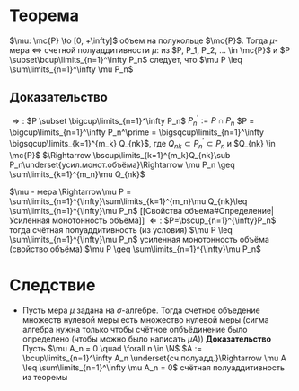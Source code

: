 # Теорема
$\mu: \mc{P} \to [0, +\infty]$ объем на полукольце $\mc{P}$. 
Тогда $\mu$-мера 
$\iff$ 
счетной полуаддитивности $\mu$:
из $P, P_1, P_2, ... \in \mc{P}$ и $P \subset\bcup\limits_{n=1}^\infty P_n$ следует, что $\mu P \leq \sum\limits_{n=1}^\infty \mu P_n$ 
## Доказательство
$\Rightarrow:$ $P \subset \bigcup\limits_{n=1}^\infty P_n$    $P^\prime_n := P \cap P_n$     $P = \bigcup\limits_{n=1}^\infty P_n^\prime = \bigsqcup\limits_{n=1}^\infty \bigsqcup\limits_{k=1}^{m_k} Q_{nk}$, где $Q_{nk} \subset P_n^\prime \subset P_n$ и $Q_{nk} \in \mc{P}$ 
$\Rightarrow \bscup\limits_{k=1}^{m_k}Q_{nk}\sub P_n\underset{усил.монот.объёма}\Rightarrow \mu P_n \geq \sum\limits_{k=1}^{m_n}\mu Q_{nk}$

$\mu - мера \Rightarrow\mu P = \sum\limits_{n=1}^{\infty}\sum\limits_{k=1}^{m_n}\mu Q_{nk}\leq \sum\limits_{n=1}^{\infty}\mu P_n$
[[Свойства объема#Определение|Усиленная монотонность объёма]]
$\Leftarrow:$ $P=\bscup_{n=1}^{\infty}P_n$ тогда счётная полуаддитивность (из условия) $\mu P \leq \sum\limits_{n=1}^{\infty}\mu P_n$ усиленная монотонность объёма (свойство объёма) $\mu P \geq \sum\limits_{n=1}^{\infty}\mu P_n$
# Следствие
+ Пусть мера $\mu$ задана на $\sigma$-алгебре. Тогда счетное объедение множеств нулевой меры есть множество нулевой меры (сигма алгебра нужна только чтобы счётное опбъёдинение было определено (чтобы можно было написать $\mu A$))
  **Доказательство** Пусть $\mu A_n = 0 \quad \forall n \in \N$    $A := \bcup\limits_{n=1}^\infty A_n \underset{сч.полуадд.}\Rightarrow \mu A \leq \sum\limits_{n=1}^\infty \mu A_n = 0$ 
  счётная полуаддитивность из теоремы

